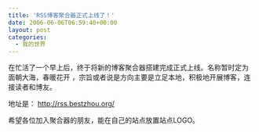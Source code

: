```yaml
---
title: 'RSS博客聚合器正式上线了！'
date: 2006-06-06T06:59:40+00:00
layout: post
categories:
  - 我的世界
---
```


在忙活了一个早上后，终于将新的博客聚合器搭建完成正式上线。名称暂时定为 面朝大海，春暖花开 ，宗旨或者说是方向主要是立足本地，积极地开展博客，连接读者和博友。

地址是： <http://rss.bestzhou.org/>

希望各位加入聚合器的朋友，能在自己的站点放置站点LOGO。
